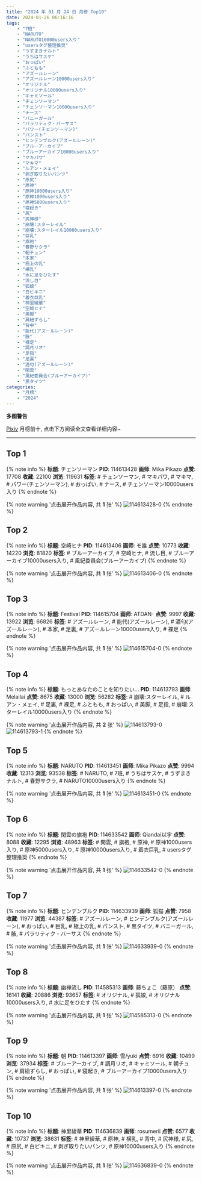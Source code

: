 ```yaml
---
title: "2024 年 01 月 24 日 月榜 Top10"
date: 2024-01-26 06:16:16
tags:
    - "7班"
    - "NARUTO"
    - "NARUTO10000users入り"
    - "usersタグ整理推奨"
    - "うずまきナルト"
    - "うちはサスケ"
    - "おっぱい"
    - "ふともも"
    - "アズールレーン"
    - "アズールレーン10000users入り"
    - "オリジナル"
    - "オリジナル10000users入り"
    - "キャミソール"
    - "チェンソーマン"
    - "チェンソーマン10000users入り"
    - "ナース"
    - "バニーガール"
    - "パラリティク・バーサス"
    - "パワー(チェンソーマン)"
    - "パンスト"
    - "ヒンデンブルク(アズールレーン)"
    - "ブルーアーカイブ"
    - "ブルーアーカイブ10000users入り"
    - "マキパワ"
    - "マキマ"
    - "ルアン・メェイ"
    - "剥ぎ取りたいパンツ"
    - "原尻"
    - "原神"
    - "原神10000users入り"
    - "原神1000users入り"
    - "原神5000users入り"
    - "寝起き"
    - "尻"
    - "尻神様"
    - "崩壊:スターレイル"
    - "崩壊:スターレイル10000users入り"
    - "巨乳"
    - "旗袍"
    - "春野サクラ"
    - "朝チュン"
    - "本家"
    - "極上の乳"
    - "横乳"
    - "水に足をひたす"
    - "流し目"
    - "狐娘"
    - "白ビキニ"
    - "着衣巨乳"
    - "神里綾華"
    - "空崎ヒナ"
    - "美脚"
    - "肩紐ずらし"
    - "背中"
    - "能代(アズールレーン)"
    - "腋"
    - "裸足"
    - "調月リオ"
    - "足指"
    - "足裏"
    - "酒匂(アズールレーン)"
    - "閑雲"
    - "風紀委員会(ブルーアーカイブ)"
    - "黒タイツ"
categories:
    - "月榜"
    - "2024"
---
```


<i class="fa fa-triangle-exclamation"></i>**多图警告**<i class="fa fa-triangle-exclamation"></i>

[Pixiv](https://www.pixiv.net/) 月榜前十, 点击下方阅读全文查看详细内容~

<!-- more -->

---

## Top 1

{% note info %}
**标题**: チェンソーマン
**PID**: 114613428 **画师**: Mika Pikazo
**点赞**: 17708 **收藏**: 22100 **浏览**: 119631
**标签**: # チェンソーマン, # マキパワ, # マキマ, # パワー(チェンソーマン), # おっぱい, # ナース, # チェンソーマン10000users入り
{% endnote %}

{% note warning '点击展开作品内容, 共 **1** 张' %}
![114613428-0](https://i.pixiv.re/img-original/img/2023/12/28/00/00/16/114613428_p0.png)
{% endnote %}

## Top 2

{% note info %}
**标题**: 空崎ヒナ
**PID**: 114613406 **画师**: モ誰
**点赞**: 10773 **收藏**: 14220 **浏览**: 81820
**标签**: # ブルーアーカイブ, # 空崎ヒナ, # 流し目, # ブルーアーカイブ10000users入り, # 風紀委員会(ブルーアーカイブ)
{% endnote %}

{% note warning '点击展开作品内容, 共 **1** 张' %}
![114613406-0](https://i.pixiv.re/img-original/img/2023/12/28/00/00/11/114613406_p0.jpg)
{% endnote %}

## Top 3

{% note info %}
**标题**: Festival
**PID**: 114615704 **画师**: ATDAN-
**点赞**: 9997 **收藏**: 13922 **浏览**: 66826
**标签**: # アズールレーン, # 能代(アズールレーン), # 酒匂(アズールレーン), # 本家, # 足裏, # アズールレーン10000users入り, # 裸足
{% endnote %}

{% note warning '点击展开作品内容, 共 **1** 张' %}
![114615704-0](https://i.pixiv.re/img-original/img/2023/12/28/07/00/22/114615704_p0.png)
{% endnote %}

## Top 4

{% note info %}
**标题**: もっとあなたのことを知りたい…
**PID**: 114613793 **画师**: Melailai
**点赞**: 8675 **收藏**: 13000 **浏览**: 56282
**标签**: # 崩壊:スターレイル, # ルアン・メェイ, # 足裏, # 裸足, # ふともも, # おっぱい, # 美脚, # 足指, # 崩壊:スターレイル10000users入り
{% endnote %}

{% note warning '点击展开作品内容, 共 **2** 张' %}
![114613793-0](https://i.pixiv.re/img-original/img/2023/12/28/00/03/34/114613793_p0.jpg)
![114613793-1](https://i.pixiv.re/img-original/img/2023/12/28/00/03/34/114613793_p1.jpg)
{% endnote %}

## Top 5

{% note info %}
**标题**: NARUTO
**PID**: 114613451 **画师**: Mika Pikazo
**点赞**: 9994 **收藏**: 12313 **浏览**: 93538
**标签**: # NARUTO, # 7班, # うちはサスケ, # うずまきナルト, # 春野サクラ, # NARUTO10000users入り
{% endnote %}

{% note warning '点击展开作品内容, 共 **1** 张' %}
![114613451-0](https://i.pixiv.re/img-original/img/2023/12/28/00/00/21/114613451_p0.png)
{% endnote %}

## Top 6

{% note info %}
**标题**: 閑雲の旗袍
**PID**: 114633542 **画师**: Qiandai以宇
**点赞**: 8088 **收藏**: 12295 **浏览**: 48963
**标签**: # 閑雲, # 旗袍, # 原神, # 原神1000users入り, # 原神5000users入り, # 原神10000users入り, # 着衣巨乳, # usersタグ整理推奨
{% endnote %}

{% note warning '点击展开作品内容, 共 **1** 张' %}
![114633542-0](https://i.pixiv.re/img-original/img/2023/12/28/19/45/04/114633542_p0.png)
{% endnote %}

## Top 7

{% note info %}
**标题**: ヒンデンブルク
**PID**: 114633939 **画师**: 狐猫
**点赞**: 7958 **收藏**: 11977 **浏览**: 44387
**标签**: # アズールレーン, # ヒンデンブルク(アズールレーン), # おっぱい, # 巨乳, # 極上の乳, # パンスト, # 黒タイツ, # バニーガール, # 腋, # パラリティク・バーサス
{% endnote %}

{% note warning '点击展开作品内容, 共 **1** 张' %}
![114633939-0](https://i.pixiv.re/img-original/img/2023/12/28/20/00/05/114633939_p0.jpg)
{% endnote %}

## Top 8

{% note info %}
**标题**: 幽禅流し
**PID**: 114585313 **画师**: 藤ちょこ（藤原）
**点赞**: 16141 **收藏**: 20886 **浏览**: 93657
**标签**: # オリジナル, # 狐娘, # オリジナル10000users入り, # 水に足をひたす
{% endnote %}

{% note warning '点击展开作品内容, 共 **1** 张' %}
![114585313-0](https://i.pixiv.re/img-original/img/2023/12/27/00/00/31/114585313_p0.png)
{% endnote %}

## Top 9

{% note info %}
**标题**: 朝
**PID**: 114613397 **画师**: 雪/yuki
**点赞**: 6916 **收藏**: 10499 **浏览**: 37934
**标签**: # ブルーアーカイブ, # 調月リオ, # キャミソール, # 朝チュン, # 肩紐ずらし, # おっぱい, # 寝起き, # ブルーアーカイブ10000users入り
{% endnote %}

{% note warning '点击展开作品内容, 共 **1** 张' %}
![114613397-0](https://i.pixiv.re/img-original/img/2023/12/28/00/00/10/114613397_p0.jpg)
{% endnote %}

## Top 10

{% note info %}
**标题**: 神里綾華
**PID**: 114636839 **画师**: rosumerii
**点赞**: 6577 **收藏**: 10737 **浏览**: 38631
**标签**: # 神里綾華, # 原神, # 横乳, # 背中, # 尻神様, # 尻, # 原尻, # 白ビキニ, # 剥ぎ取りたいパンツ, # 原神10000users入り
{% endnote %}

{% note warning '点击展开作品内容, 共 **1** 张' %}
![114636839-0](https://i.pixiv.re/img-original/img/2023/12/28/21/33/00/114636839_p0.jpg)
{% endnote %}
